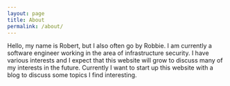 ```yaml
---
layout: page
title: About
permalink: /about/
---
```


Hello, my name is Robert, but I also often go by Robbie. I am currently a software engineer working in the area of infrastructure security. I have various interests and I expect that this website will grow to discuss many of my interests in the future. Currently I want to start up this website with a blog to discuss some topics I find interesting.
